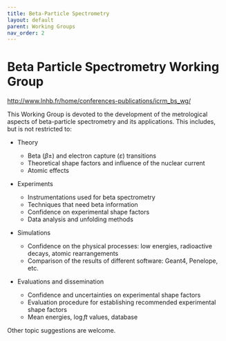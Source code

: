```yaml
---
title: Beta-Particle Spectrometry
layout: default
parent: Working Groups
nav_order: 2
---
```


# Beta Particle Spectrometry Working Group

<http://www.lnhb.fr/home/conferences-publications/icrm_bs_wg/>

This Working Group is devoted to the development of the metrological aspects of
beta-particle spectrometry and its applications. This includes, but is not
restricted to:

- Theory
  - Beta ($\beta\pm$) and electron capture ($\varepsilon$) transitions
  - Theoretical shape factors and influence of the nuclear current
  - Atomic effects

- Experiments
  - Instrumentations used for beta spectrometry
  - Techniques that need beta information
  - Confidence on experimental shape factors
  - Data analysis and unfolding methods

- Simulations
  - Confidence on the physical processes: low energies, radioactive decays,
    atomic rearrangements
  - Comparison of the results of different software: Geant4, Penelope, etc.

- Evaluations and dissemination
  - Confidence and uncertainties on experimental shape factors
  - Evaluation procedure for establishing recommended experimental shape factors
  - Mean energies, $\log f t$ values, database

Other topic suggestions are welcome.
